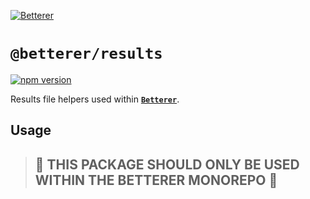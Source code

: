 [![Betterer](https://raw.githubusercontent.com/phenomnomnominal/betterer/master/website/static/img/header.png)](https://phenomnomnominal.github.io/betterer/)

# `@betterer/results`

[![npm version](https://img.shields.io/npm/v/@betterer/results.svg)](https://www.npmjs.com/package/@betterer/results)

Results file helpers used within [**`Betterer`**](https://github.com/phenomnomnominal/betterer).

## Usage

> ## 🚨 THIS PACKAGE SHOULD ONLY BE USED WITHIN THE BETTERER MONOREPO 🚨
